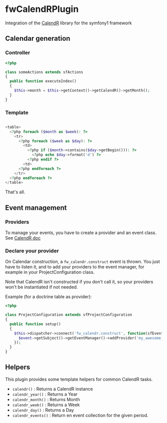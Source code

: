 fwCalendRPlugin
===============

Integration of the [CalendR](http://github.com/yohang/CalendR.git) library for the symfony1 framework

Calendar generation
-------------------

### Controller

```php
<?php

class someActions extends sfActions
{
  public function executeIndex()
  {
    $this->month = $this->getContext()->getCalendR()->getMonth();
  }
}

```

### Template

```php

<table>
  <?php foreach ($month as $week): ?>
    <tr>
      <?php foreach ($week as $day): ?>
        <td>
          <?php if ($month->contains($day->getBegin())): ?>
            <?php echo $day->format('d') ?>
          <?php endif ?>
        <td>
      <?php endforeach ?>
    </tr>
  <?php endforeach ?>
</table>

```

That's all.

Event management
----------------

### Providers

To manage your events, you have to create a provider and an event class. See [CalendR doc](http://github.com/yohang/CalendR)

### Declare your provider

On Calendar construction, a `fw_calendr.construct` event is thrown. You just have to listen it, and to add your
providers to the event manager, for example in your ProjectConfiguration class.

Note that CalendR isn't constructed if you don't call it, so your providers won't be instantiated if not needed.

Example (for a doctrine table as provider):

```php
<?php

class ProjectConfiguration extends sfProjectConfiguration
{
  public function setup()
  {
    $this->dispatcher->connect('fw_calendr.construct', function(sfEvent $event) {
      $event->getSubject()->getEventManager()->addProvider('my_awesome_event_provider', EventTable::getInstance());
    });
  }
}
```

Helpers
-------

This plugin provides some template helpers for common CalendR tasks.

 * `calendr()` : Returns a CalendR instance
 * `calendr_year()` : Returns a Year
 * `calendr_month()` : Returns Month
 * `calendr_week()` : Returns a Week
 * `calendr_day()` : Returns a Day
 * `calendr_events()` : Return en event collection for the given period.
